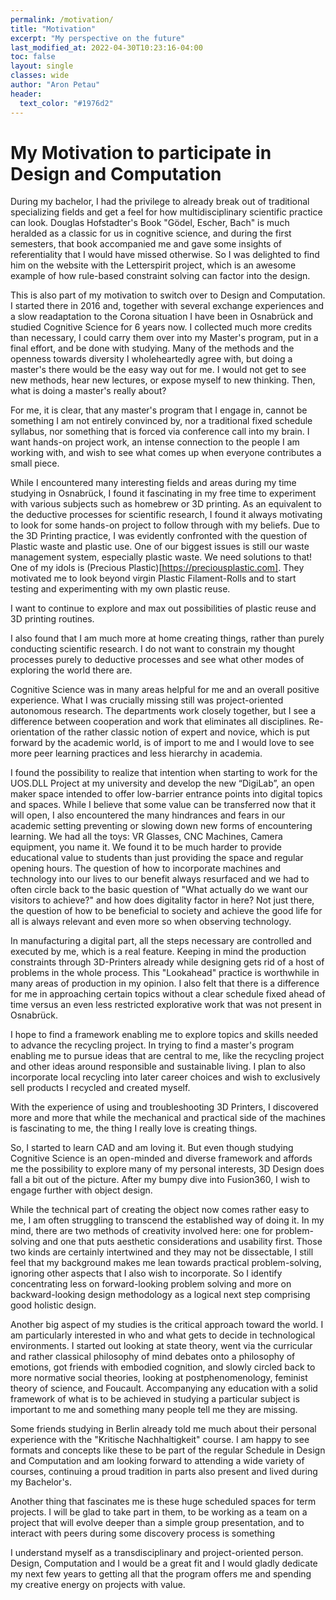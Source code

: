 ```yaml
---
permalink: /motivation/
title: "Motivation"
excerpt: "My perspective on the future"
last_modified_at: 2022-04-30T10:23:16-04:00
toc: false
layout: single
classes: wide
author: "Aron Petau"
header:
  text_color: "#1976d2"
---
```

# My Motivation to participate in Design and Computation

During my bachelor, I had the privilege to already break out of traditional specializing fields and get a feel for how multidisciplinary scientific practice can look. Douglas Hofstadter's Book "Gödel, Escher, Bach" is much heralded as a classic for us in cognitive science, and during the first semesters, that book accompanied me and gave some insights of referentiality that I would have missed otherwise. So I was delighted to find him on the website with the Letterspirit project, which is an awesome example of how rule-based constraint solving can factor into the design.

This is also part of my motivation to switch over to Design and Computation. I started there in 2016 and, together with several exchange experiences and a slow readaptation to the Corona situation I have been in Osnabrück and studied Cognitive Science for 6 years now.
I collected much more credits than necessary, I could carry them over into my Master's program, put in a final effort, and be done with studying.
Many of the methods and the openness towards diversity I wholeheartedly agree with, but doing a master's there would be the easy way out for me. I would not get to see new methods, hear new lectures, or expose myself to new thinking. Then, what is doing a master's really about?

For me, it is clear, that any master's program that I engage in, cannot be something I am not entirely convinced by, nor a traditional fixed schedule syllabus, nor something that is forced via conference call into my brain. I want hands-on project work, an intense connection to the people I am working with, and wish to see what comes up when everyone contributes a small piece.

While I encountered many interesting fields and areas during my time studying in Osnabrück, I found it fascinating in my free time to experiment with various subjects such as homebrew or 3D printing. As an equivalent to the deductive processes for scientific research, I found it always motivating to look for some hands-on project to follow through with my beliefs. Due to the 3D Printing practice, I was evidently confronted with the question of Plastic waste and plastic use. One of our biggest issues is still our waste management system, especially plastic waste. We need solutions to that! One of my idols is (Precious Plastic)[https://preciousplastic.com]. They motivated me to look beyond virgin Plastic Filament-Rolls and to start testing and experimenting with my own plastic reuse.

I want to continue to explore and max out possibilities of plastic reuse and 3D printing routines.

I also found that I am much more at home creating things, rather than purely conducting scientific research. I do not want to constrain my thought processes purely to deductive processes and see what other modes of exploring the world there are.  

Cognitive Science was in many areas helpful for me and an overall positive experience. What I was crucially missing still was project-oriented autonomous research. The departments work closely together, but I see a difference between cooperation and work that eliminates all disciplines.
Re-orientation of the rather classic notion of expert and novice, which is put forward by the academic world, is of import to me and I would love to see more peer learning practices and less hierarchy in academia.

I found the possibility to realize that intention when starting to work for the UOS.DLL Project at my university and develop the new “DigiLab”, an open maker space intended to offer low-barrier entrance points into digital topics and spaces. While I believe that some value can be transferred now that it will open, I also encountered the many hindrances and fears in our academic setting preventing or slowing down new forms of encountering learning. We had all the toys: VR Glasses, CNC Machines, Camera equipment, you name it. We found it to be much harder to provide educational value to students than just providing the space and regular opening hours. The question of how to incorporate machines and technology into our lives to our benefit always resurfaced and we had to often circle back to the basic question of "What actually do we want our visitors to achieve?" and how does digitality factor in here?
Not just there, the question of how to be beneficial to society and achieve the good life for all is always relevant and even more so when observing technology.

In manufacturing a digital part, all the steps necessary are controlled and executed by me, which is a real feature. Keeping in mind the production constraints through 3D-Printers already while designing gets rid of a host of problems in the whole process. This "Lookahead" practice is worthwhile in many areas of production in my opinion.
I also felt that there is a difference for me in approaching certain topics without a clear schedule fixed ahead of time versus an even less restricted explorative work that was not present in Osnabrück.

I hope to find a framework enabling me to explore topics and skills needed to advance the recycling project. In trying to find a master's program enabling me to pursue ideas that are central to me, like the recycling project and other ideas around responsible and sustainable living.
I plan to also incorporate local recycling into later career choices and wish to exclusively sell products I recycled and created myself.

With the experience of using and troubleshooting 3D Printers, I discovered more and more that while the mechanical and practical side of the machines is fascinating to me, the thing I really love is creating things.

So, I started to learn CAD and am loving it.
But even though studying Cognitive Science is an open-minded and diverse framework and affords me the possibility to explore many of my personal interests, 3D Design does fall a bit out of the picture. After my bumpy dive into Fusion360, I wish to engage further with object design.

While the technical part of creating the object now comes rather easy to me, I am often struggling to transcend the established way of doing it. In my mind, there are two methods of creativity involved here: one for problem-solving and one that puts aesthetic considerations and usability first. Those two kinds are certainly intertwined and they may not be dissectable, I still feel that my background makes me lean towards practical problem-solving, ignoring other aspects that I also wish to incorporate.
So I identify concentrating less on forward-looking problem solving and more on backward-looking design methodology as a logical next step comprising good holistic design.

Another big aspect of my studies is the critical approach toward the world. I am particularly interested in who and what gets to decide in technological environments. I started out looking at state theory, went via the curricular and rather classical philosophy of mind debates onto a philosophy of emotions, got friends with embodied cognition, and slowly circled back to more normative social theories, looking at postphenomenology, feminist theory of science, and Foucault. Accompanying any education with a solid framework of what is to be achieved in studying a particular subject is important to me and something many people tell me they are missing.

Some friends studying in Berlin already told me much about their personal experience with the "Kritische Nachhaltigkeit" course. I am happy to see formats and concepts like these to be part of the regular Schedule in Design and Computation and am looking forward to attending a wide variety of courses, continuing a proud tradition in parts also present and lived during my Bachelor's.

Another thing that fascinates me is these huge scheduled spaces for term projects. I will be glad to take part in them, to be working as a team on a project that will evolve deeper than a simple group presentation, and to interact with peers during some discovery process is something

I understand myself as a transdisciplinary and project-oriented person. Design, Computation and I would be a great fit and I would gladly dedicate my next few years to getting all that the program offers me and spending my creative energy on projects with value.
